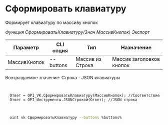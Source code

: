 ﻿---
sidebar_position: 1
---

# Сформировать клавиатуру
 Формирует клавиатуру по массиву кнопок


*Функция СформироватьКлавиатуру(Знач МассивКнопок) Экспорт*

  | Параметр | CLI опция | Тип | Назначение |
  |-|-|-|-|
  | МассивКнопок | --buttons | Массив из Строка | Массив заголовков кнопок |

  
  Вовзращаемое значение:   Строка -  JSON клавиатуры

```bsl title="Пример кода"
	

  Ответ = OPI_VK.СформироватьКлавиатуру(МассивКнопок); //Соответствие
  Ответ = OPI_Инструменты.JSONСтрокой(Ответ); //JSON строка
	
```

```sh title="Пример команд CLI"
    
  oint vk СформироватьКлавиатуру --buttons %buttons%

```


```json title="Результат"



```
